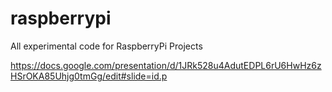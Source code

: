 # raspberrypi
All experimental code for RaspberryPi Projects

https://docs.google.com/presentation/d/1JRk528u4AdutEDPL6rU6HwHz6zHSrOKA85Uhjg0tmGg/edit#slide=id.p

